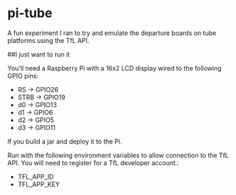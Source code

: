# pi-tube

A fun experiment I ran to try and emulate the departure boards
on tube platforms using the TfL API.

##I just want to run it

You'll need a Raspberry Pi with a 16x2 LCD display wired to
the following GPIO pins:

- RS -> GPIO26
- STRB -> GPIO19
- d0 -> GPIO13
- d1 -> GPIO6
- d2 -> GPIO5
- d3 -> GPIO11

If you build a jar and deploy it to the Pi.

Run with the following environment variables to allow
connection to the TfL API. You will need to register for
a TfL developer account.:

- TFL_APP_ID
- TFL_APP_KEY
